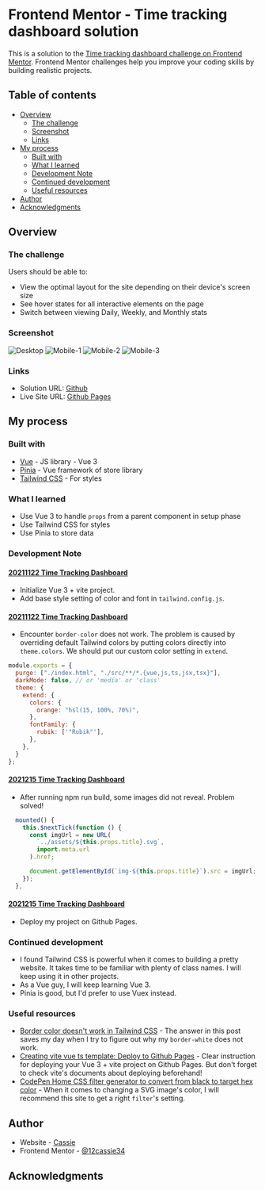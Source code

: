 # Frontend Mentor - Time tracking dashboard solution

This is a solution to the [Time tracking dashboard challenge on Frontend Mentor](https://www.frontendmentor.io/challenges/time-tracking-dashboard-UIQ7167Jw). Frontend Mentor challenges help you improve your coding skills by building realistic projects. 

## Table of contents

- [Overview](#overview)
  - [The challenge](#the-challenge)
  - [Screenshot](#screenshot)
  - [Links](#links)
- [My process](#my-process)
  - [Built with](#built-with)
  - [What I learned](#what-i-learned)
  - [Development Note](#development-note)
  - [Continued development](#continued-development)
  - [Useful resources](#useful-resources)
- [Author](#author)
- [Acknowledgments](#acknowledgments)

## Overview

### The challenge

Users should be able to:

- View the optimal layout for the site depending on their device's screen size
- See hover states for all interactive elements on the page
- Switch between viewing Daily, Weekly, and Monthly stats

### Screenshot

![Desktop](https://i.imgur.com/DFPRcQp.png)
![Mobile-1](https://i.imgur.com/Hb9Wbqz.png)
![Mobile-2](https://i.imgur.com/YhAlGjr.png)
![Mobile-3](https://i.imgur.com/mQV0RV7.png)

### Links

- Solution URL: [Github](https://github.com/12cassie34/time_tracking_dashboard)
- Live Site URL: [Github Pages](https://12cassie34.github.io/time_tracking_dashboard/)

## My process

### Built with

- [Vue](https://vuejs.org/) - JS library - Vue 3
- [Pinia](https://pinia.esm.dev/) - Vue framework of store library
- [Tailwind CSS](https://tailwindcss.com/) - For styles

### What I learned

- Use Vue 3 to handle `props` from a parent component in setup phase
- Use Tailwind CSS for styles
- Use Pinia to store data

### Development Note
#### [20211122 Time Tracking Dashboard](https://hackmd.io/@12Cassie34/SkPfmcOOK)
- Initialize Vue 3 + vite project.
- Add base style setting of color and font in `tailwind.config.js`.

#### [20211122 Time Tracking Dashboard](https://hackmd.io/@12Cassie34/HJJUOEF_Y)
- Encounter `border-color` does not work. The problem is caused by overriding default Tailwind colors by putting colors directly into `theme.colors`. We should put our custom color setting in `extend`.
```js
module.exports = {
  purge: ["./index.html", "./src/**/*.{vue,js,ts,jsx,tsx}"],
  darkMode: false, // or 'media' or 'class'
  theme: {
    extend: {
      colors: {
        orange: "hsl(15, 100%, 70%)",
      },
      fontFamily: {
        rubik: ['"Rubik"'],
      },
    },
  }
};
```
#### [2021215 Time Tracking Dashboard](https://hackmd.io/@12Cassie34/SkfhpQvcY)
- After running npm run build, some images did not reveal. Problem solved!
```js
  mounted() {
    this.$nextTick(function () {
      const imgUrl = new URL(
        `../assets/${this.props.title}.svg`,
        import.meta.url
      ).href;

      document.getElementById(`img-${this.props.title}`).src = imgUrl;
    });
  },
```

#### [2021215 Time Tracking Dashboard](https://hackmd.io/@12Cassie34/SyHb5ZPcK)
- Deploy my project on Github Pages.


### Continued development
- I found Tailwind CSS is powerful when it comes to building a pretty website. It takes time to be familiar with plenty of class names. I will keep using it in other projects.
- As a Vue guy, I will keep learning Vue 3.
- Pinia is good, but I'd prefer to use Vuex instead.

### Useful resources

- [Border color doesn't work in Tailwind CSS](https://stackoverflow.com/questions/68320264/border-color-doesnt-work-in-tailwind-css) - The answer in this post saves my day when I try to figure out why my `border-white` does not work.
- [Creating vite vue ts template: Deploy to Github Pages](https://dev.to/imomaliev/creating-vite-vue-ts-template-deploy-to-github-pages-4c88) - Clear instruction for deploying your Vue 3 + vite project on Github Pages. But don't forget to check vite's documents about deploying beforehand!
- [CodePen Home
CSS filter generator to convert from black to target hex color](https://codepen.io/sosuke/pen/Pjoqqp) - When it comes to changing a SVG image's color, I will recommend this site to get a right `filter`'s setting.

## Author

- Website - [Cassie](https://medium.com/@cassiecoding)
- Frontend Mentor - [@12cassie34](https://www.frontendmentor.io/profile/12cassie34)

## Acknowledgments
